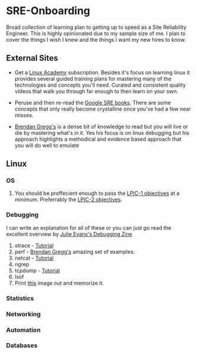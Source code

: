 # SRE-Onboarding
Broad collection of learning plan to getting up to speed as a Site Reliability Engineer.  This is highly opinionated due to my sample size of me.  I plan to cover the things I wish I knew and the things I want my new hires to know.  

## External Sites
* Get a [Linux Academy](https://linuxAcademy.com) subscription.  Besides it's focus on learning linux it provides several guided training plans for mastering many of the technologies and concepts you'll need.  Curated and consistent quality videos that walk you through far enough to then learn on your own.

* Peruse and then re-read the [Google SRE books](https://landing.google.com/sre/books/).  There are some concepts that only really become crystalline once you've had a few near misses.

* [Brendan Gregg's](http://www.brendangregg.com/overview.html) is a dense bit of knowledge to read but you will live or die by mastering what's in it.  Yes his focus is on linux debugging but his approach highlights a methodical and evidence based approach that you will do well to emulate


## Linux

### OS
1.  You should be proffecient enough to pass the [LPIC-1 objectives](https://www.lpi.org/our-certifications/lpic-1-overview) at a minimum.  Preferrably the [LPIC-2 objectives](https://www.lpi.org/our-certifications/lpic-2-overview).  

### Debugging
I can write an explanation for all of these or you can just go read the excellent overview by [Julie Evans's Debugging Zine](http://jvns.ca/debugging-zine.pdf)
1.  strace - [Tutorial](https://www.howtoforge.com/linux-strace-command/)
1.  perf - [Brendan Gregg's](http://www.brendangregg.com/perf.html) amazing set of examples.
1.  netcat - [Tutorial](https://www.binarytides.com/netcat-tutorial-for-beginners/)
1.  ngrep
1.  tcpdump - [Tutorial](https://danielmiessler.com/study/tcpdump/)
1.  lsof
1.  Print [this](http://www.brendangregg.com/Perf/linux_observability_tools.png) image out and memorize it.

### Statistics

### Networking

### Automation

### Databases

